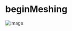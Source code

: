 # beginMeshing
![image](https://github.com/user-attachments/assets/c1923c9e-942b-43f0-b46a-39f693979e03)
